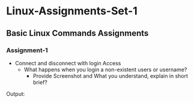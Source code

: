 # Linux-Assignments-Set-1 
## Basic Linux Commands Assignments


### Assignment-1
- Connect and disconnect with login Access
  - What happens when you login a non-existent users or username?
    - Provide Screenshot and What you understand, explain in short brief?
    
    
Output:	






